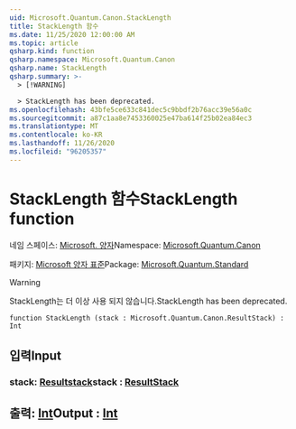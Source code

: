 ```yaml
---
uid: Microsoft.Quantum.Canon.StackLength
title: StackLength 함수
ms.date: 11/25/2020 12:00:00 AM
ms.topic: article
qsharp.kind: function
qsharp.namespace: Microsoft.Quantum.Canon
qsharp.name: StackLength
qsharp.summary: >-
  > [!WARNING]

  > StackLength has been deprecated.
ms.openlocfilehash: 43bfe5ce633c841dec5c9bbdf2b76acc39e56a0c
ms.sourcegitcommit: a87c1aa8e7453360025e47ba614f25b02ea84ec3
ms.translationtype: MT
ms.contentlocale: ko-KR
ms.lasthandoff: 11/26/2020
ms.locfileid: "96205357"
---
```

# <a name="stacklength-function"></a><span data-ttu-id="25ec6-102">StackLength 함수</span><span class="sxs-lookup"><span data-stu-id="25ec6-102">StackLength function</span></span>

<span data-ttu-id="25ec6-103">네임 스페이스: [Microsoft. 양자](xref:Microsoft.Quantum.Canon)</span><span class="sxs-lookup"><span data-stu-id="25ec6-103">Namespace: [Microsoft.Quantum.Canon](xref:Microsoft.Quantum.Canon)</span></span>

<span data-ttu-id="25ec6-104">패키지: [Microsoft 양자 표준](https://nuget.org/packages/Microsoft.Quantum.Standard)</span><span class="sxs-lookup"><span data-stu-id="25ec6-104">Package: [Microsoft.Quantum.Standard](https://nuget.org/packages/Microsoft.Quantum.Standard)</span></span>


> [!WARNING]
> <span data-ttu-id="25ec6-105">StackLength는 더 이상 사용 되지 않습니다.</span><span class="sxs-lookup"><span data-stu-id="25ec6-105">StackLength has been deprecated.</span></span>



```qsharp
function StackLength (stack : Microsoft.Quantum.Canon.ResultStack) : Int
```


## <a name="input"></a><span data-ttu-id="25ec6-106">입력</span><span class="sxs-lookup"><span data-stu-id="25ec6-106">Input</span></span>

### <a name="stack--resultstack"></a><span data-ttu-id="25ec6-107">stack: [Resultstack](xref:Microsoft.Quantum.Canon.ResultStack)</span><span class="sxs-lookup"><span data-stu-id="25ec6-107">stack : [ResultStack](xref:Microsoft.Quantum.Canon.ResultStack)</span></span>





## <a name="output--int"></a><span data-ttu-id="25ec6-108">출력: [Int](xref:microsoft.quantum.lang-ref.int)</span><span class="sxs-lookup"><span data-stu-id="25ec6-108">Output : [Int](xref:microsoft.quantum.lang-ref.int)</span></span>

